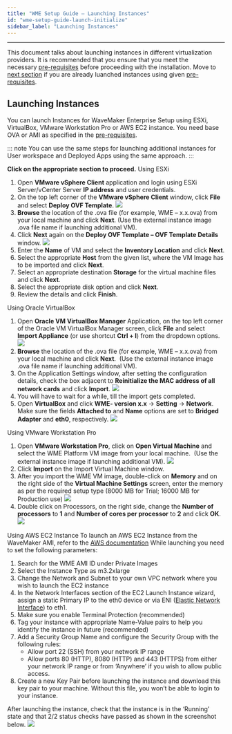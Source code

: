 ```yaml
---
title: "WME Setup Guide – Launching Instances"
id: "wme-setup-guide-launch-initialize"
sidebar_label: "Launching Instances"
---
```

---

This document talks about launching instances in different virtualization providers. It is recommended that you ensure that you meet the necessary [pre-requisites](/learn/installation/wavemaker-enterprise-setup-guide/) before proceeding with the installation. Move to [next section](/learn/installation/wme-setup-guide-access-setting/) if you are already luanched instances using given [pre-requisites](/learn/installation/wavemaker-enterprise-setup-guide/).

## Launching Instances

You can launch Instances for WaveMaker Enterprise Setup using ESXi, VirtualBox, VMware Workstation Pro or AWS EC2 instance. You need base OVA or AMI as specified in the [pre-requisites](/learn/installation/wavemaker-enterprise-setup-guide/).

::: note
You can use the same steps for launching additional instances for User workspace and Deployed Apps using the same approach.
:::

**Click on the appropriate section to proceed.** Using ESXi

1. Open **VMware vSphere Client** application and login using ESXi Server/vCenter Server **IP address** and user credentials.
2. On the top left corner of the **VMware vSphere Client** window, click **File** and select **Deploy OVF Template**. [![](/learn/assets/WME_launch_esxi1.png)](/learn/assets/WME_launch_esxi1.png)
3. **Browse** the location of the .ova file (for example, WME – x.x.ova) from your local machine and click **Next**. (Use the external instance image .ova file name if launching additional VM).
4. Click **Next** again on the **Deploy OVF Template – OVF Template Details** window. [![](/learn/assets/WME_launch_esxi2.png)](/learn/assets/WME_launch_esxi2.png)
5. Enter the **Name** of VM and select the **Inventory Location** and click **Next**.
6. Select the appropriate **Host** from the given list, where the VM Image has to be imported and click **Next**.
7. Select an appropriate destination **Storage** for the virtual machine files and click **Next**.
8. Select the appropriate disk option and click **Next**.
9. Review the details and click **Finish**.

Using Oracle VirtualBox

1. Open **Oracle VM VirtualBox Manager** Application, on the top left corner of the Oracle VM VirtualBox Manager screen, click **File** and select **Import Appliance** (or use shortcut **Ctrl + I**) from the dropdown options. [![](/learn/assets/WME_launch_oracle1.png)](/learn/assets/WME_launch_oracle1.png)
2. **Browse** the location of the .ova file (for example, WME – x.x.ova) from your local machine and click **Next**.  (Use the external instance image .ova file name if launching additional VM).
3. On the Application Settings window, after setting the configuration details, check the box adjacent to **Reinitialize the MAC address of all network cards** and click **Import**. [![](/learn/assets/WME_launch_oracle2.png)](/learn/assets/WME_launch_oracle2.png)
4. You will have to wait for a while, till the import gets completed.
5. Open **VirtualBox** and click **WME- version x.x** → **Setting** → **Network**. Make sure the fields **Attached to** and **Name** options are set to **Bridged Adapter** and **eth0**, respectively. [![](/learn/assets/WME_launch_oracle3.png)](/learn/assets/WME_launch_oracle3.png)

Using VMware Workstation Pro

1. Open **VMware Workstation Pro**, click on **Open Virtual Machine** and select the WME Platform VM image from your local machine.  (Use the external instance image if launching additional VM). [![](/learn/assets/WME_launch_vmware1.png)](/learn/assets/WME_launch_vmware1.png)
2. Click **Import** on the Import Virtual Machine window.
3. After you import the WME VM image, double-click on **Memory** and on the right side of the **Virtual Machine Settings** screen, enter the memory as per the required setup type (8000 MB for Trial; 16000 MB for Production use) [![](/learn/assets/WME_launch_vmware2.png)](/learn/assets/WME_launch_vmware2.png)
4. Double click on Processors, on the right side, change the **Number of processors** to **1** and **Number of cores per processor** to **2** and click **OK**. [![](/learn/assets/WME_launch_vmware3.png)](/learn/assets/WME_launch_vmware3.png)

Using AWS EC2 Instance To launch an AWS EC2 Instance from the WaveMaker AMI, refer to the [AWS documentation](http://docs.aws.amazon.com/AWSEC2/latest/UserGuide/launching-instance.html) While launching you need to set the following parameters:

1. Search for the WME AMI ID under Private Images
2. Select the Instance Type as m3.2xlarge
3. Change the Network and Subnet to your own VPC network where you wish to launch the EC2 instance
4. In the Network Interfaces section of the EC2 Launch Instance wizard, assign a static Primary IP to the eth0 device or via ENI ([Elastic Network Interface](http://docs.aws.amazon.com/AWSEC2/latest/UserGuide/using-eni.html)) to eth1.
5. Make sure you enable Terminal Protection (recommended)
6. Tag your instance with appropriate Name-Value pairs to help you identify the instance in future (recommended)
7. Add a Security Group Name and configure the Security Group with the following rules:
    - Allow port 22 (SSH) from your network IP range
    - Allow ports 80 (HTTP), 8080 (HTTP) and 443 (HTTPS) from either your network IP range or from ‘Anywhere’ if you wish to allow public access.
8. Create a new Key Pair before launching the instance and download this key pair to your machine. Without this file, you won’t be able to login to your instance.

After launching the instance, check that the instance is in the ‘Running’ state and that 2/2 status checks have passed as shown in the screenshot below. [![](/learn/assets/WME_launch_aws.png)](/learn/assets/WME_launch_aws.png)
